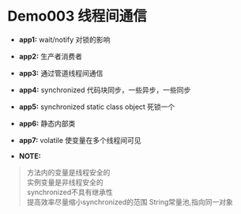 Demo003 线程间通信
========
* **app1:** wait/notify 对锁的影响
* **app2:** 生产者消费者
* **app3:** 通过管道线程间通信
* **app4:** synchronized 代码块同步，一些异步，一些同步
* **app5:** synchronized static  class  object  死锁一个
* **app6:** 静态内部类
* **app7:** volatile 使变量在多个线程间可见


* **NOTE:** 
> 方法内的变量是线程安全的  
> 实例变量是非线程安全的  
> synchronized不具有继承性  
> 提高效率尽量缩小synchronized的范围 
> String常量池,指向同一对象

